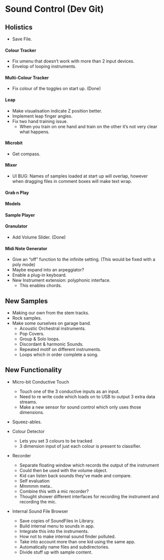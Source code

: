 # Sound Control (Dev Git)

## Holistics
* Save File.

#### Colour Tracker
* Fix umenu that doesn’t work with more than 2 input devices.
* Envelop of looping instruments.

#### Multi-Colour Tracker
* Fix colour of the toggles on start up. (Done)

#### Leap
* Make visualisation indicate Z position better.
* Implement leap finger angles.
* Fix two hand training issue.
	* When you train on one hand and train on the other it’s not very clear what happens.

#### Microbit
* Get compass.

#### Mixer
* UI BUG: Names of samples loaded at start up will overlap, however when dragging files in comment boxes will make text wrap.

#### Grab n Play

#### Models

#### Sample Player

#### Granulator
* Add Volume Slider. (Done)

#### Midi Note Generator
* Give an “off” function to the infinite setting. (This would be fixed with a poly mode)
* Maybe expand into an arpeggiator?
* Enable a plug-in keyboard.
* New Instrument extension: polyphonic interface.
	* This enables chords.

## New Samples
* Making our own from the stem tracks.
* Rock samples.
* Make some ourselves on garage band.
    * Acoustic Orchestral instruments.
    * Pop Covers.
    * Group & Solo loops.
    * Discordant & harmonic Sounds.
    * Repeated motif on different instruments.
    * Loops which in order complete a song.


## New Functionality
* Micro-bit Conductive Touch
    * Touch one of the 3 conductive inputs as an input.
	* Need to re write code which loads on to USB to output 3 extra data streams.
	* Make a new sensor for sound control which only uses those dimensions.

* Squeez-ables.

* Colour Detector
    * Lets you set 3 colours to be tracked
    * 3 dimension input of just each colour is present to classifier.

* Recorder
    * Separate floating window which records the output of the instrument
    * Could then be used with the volume object.
    * Kid can listen back sounds they've made and compare.
    * Self evaluation
    * Mmmmm meta..
    * Combine this with a mic recorder?
    * Thought shower different interfaces for recording the instrument and recording the mic.

* Internal Sound File Browser
    * Save copies of SoundFiles in Library.
    * Build internal menu to sounds in app.
    * Integrate this into the instruments.
    * How not to make internal sound finder polluted.
    * Take into account more than one kid using the same app.
    * Automatically name files and subdirectories.
    * Divide stuff up with sample content.





